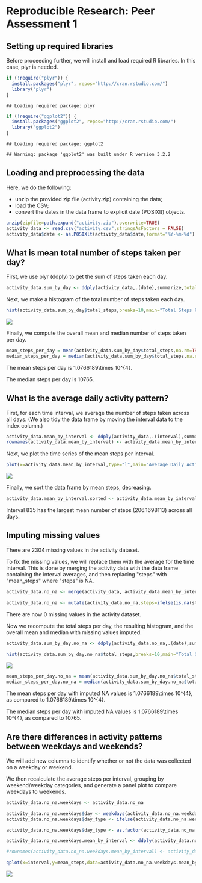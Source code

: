 # Reproducible Research: Peer Assessment 1

## Setting up required libraries

Before proceeding further, we will install and load required R libraries.
In this case, plyr is needed.


```r
if (!require("plyr")) {
  install.packages("plyr", repos="http://cran.rstudio.com/") 
  library("plyr")
}
```

```
## Loading required package: plyr
```

```r
if (!require("ggplot2")) {
  install.packages("ggplot2", repos="http://cran.rstudio.com/")
  library("ggplot2")
}
```

```
## Loading required package: ggplot2
```

```
## Warning: package 'ggplot2' was built under R version 3.2.2
```
## Loading and preprocessing the data

Here, we do the following:

- unzip the provided zip file (activity.zip) containing the data;
- load the CSV;
- convert the dates in the data frame to explicit date (POSIXlt) objects.


```r
unzip(zipfile=path.expand("activity.zip"),overwrite=TRUE)
activity_data <- read.csv("activity.csv",stringsAsFactors = FALSE)
activity_data$date <- as.POSIXlt(activity_data$date,format="%Y-%m-%d")
```


## What is mean total number of steps taken per day?

First, we use plyr (ddply) to get the sum of steps taken each day.


```r
activity_data.sum_by_day <- ddply(activity_data,.(date),summarize,total_steps = sum(steps))
```

Next, we make a histogram of the total number of steps taken each day.

```r
hist(activity_data.sum_by_day$total_steps,breaks=10,main="Total Steps Per Day (Frequency Distribution)",ylab="Count",xlab="Number of Steps")
```

![](PA1_template_files/figure-html/unnamed-chunk-1-1.png) 

Finally, we compute the overall mean and median number of steps taken per day.

```r
mean_steps_per_day = mean(activity_data.sum_by_day$total_steps,na.rm=TRUE)
median_steps_per_day = median(activity_data.sum_by_day$total_steps,na.rm=TRUE)
```

The mean steps per day is 1.0766189\times 10^{4}.

The median steps per day is 10765.


## What is the average daily activity pattern?

First, for each time interval, we average the number of steps taken across all days.  (We also tidy the data frame by moving the interval data to the index column.)

```r
activity_data.mean_by_interval <- ddply(activity_data,.(interval),summarize,mean_steps = mean(steps,na.rm=TRUE))
rownames(activity_data.mean_by_interval) <- activity_data.mean_by_interval$interval
```

Next, we plot the time series of the mean steps per interval.  

```r
plot(x=activity_data.mean_by_interval,type="l",main="Average Daily Activity Pattern",xlab="Interval",ylab="Mean Steps")
```

![](PA1_template_files/figure-html/unnamed-chunk-3-1.png) 

Finally, we sort the data frame by mean steps, decreasing.

```r
activity_data.mean_by_interval.sorted <- activity_data.mean_by_interval[order(activity_data.mean_by_interval$mean_steps,decreasing=TRUE),]
```
Interval 835 has the largest mean number of steps (206.1698113) across all days.

## Imputing missing values

There are 2304 missing values in the activity dataset.

To fix the missing values, we will replace them with the average for the time interval.  This is done by merging the activity data with the data frame containing the interval averages, and then replacing "steps" with "mean_steps" where "steps" is NA.


```r
activity_data.no_na <- merge(activity_data, activity_data.mean_by_interval, by="interval")

activity_data.no_na <- mutate(activity_data.no_na,steps=ifelse(is.na(steps), mean_steps, steps))
```

There are now 0 missing values in the activity dataset.

Now we recompute the total steps per day, the resulting histogram, and the overall mean and median with missing values imputed.  

```r
activity_data.sum_by_day.no_na <- ddply(activity_data.no_na,.(date),summarize,total_steps = sum(steps))

hist(activity_data.sum_by_day.no_na$total_steps,breaks=10,main="Total Steps Per Day (Frequency Distribution) With Imputed Values",ylab="Count",xlab="Number of Steps")
```

![](PA1_template_files/figure-html/calc_mean_steps_no_NA-1.png) 

```r
mean_steps_per_day.no_na = mean(activity_data.sum_by_day.no_na$total_steps)
median_steps_per_day.no_na = median(activity_data.sum_by_day.no_na$total_steps)
```

The mean steps per day with imputed NA values is 1.0766189\times 10^{4}, as compared to 1.0766189\times 10^{4}.

The median steps per day with imputed NA values is 1.0766189\times 10^{4}, as compared to 10765.

## Are there differences in activity patterns between weekdays and weekends?

We will add new columns to identify whether or not the data was collected on a weekday or weekend.  

We then recalculate the average steps per interval, grouping by weekend/weekday categories, and generate a panel plot to compare weekdays to weekends.


```r
activity_data.no_na.weekdays <- activity_data.no_na

activity_data.no_na.weekdays$day <- weekdays(activity_data.no_na.weekdays$date)
activity_data.no_na.weekdays$day_type <- ifelse(activity_data.no_na.weekdays$day == "Saturday" | activity_data.no_na.weekdays$day == "Sunday","weekend","weekday")

activity_data.no_na.weekdays$day_type <- as.factor(activity_data.no_na.weekdays$day_type)

activity_data.no_na.weekdays.mean_by_interval <- ddply(activity_data.no_na.weekdays,.(interval,day_type),summarize,mean_steps = mean(steps,na.rm=TRUE))

#rownames(activity_data.no_na.weekdays.mean_by_interval) <- activity_data.no_na.weekdays.mean_by_interval$interval

qplot(x=interval,y=mean_steps,data=activity_data.no_na.weekdays.mean_by_interval, geom = "line",facets=day_type~.)
```

![](PA1_template_files/figure-html/unnamed-chunk-5-1.png) 
